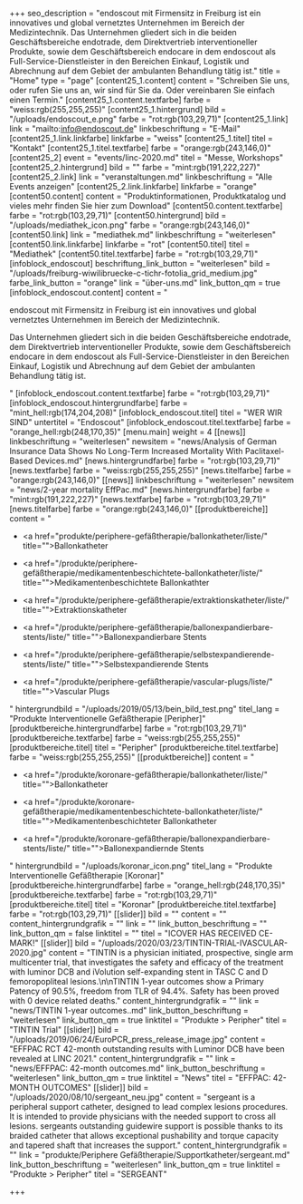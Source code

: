 +++
seo_description = "endoscout  mit Firmensitz in Freiburg ist ein innovatives und global vernetztes Unternehmen im Bereich der Medizintechnik.  Das Unternehmen gliedert sich in die beiden Geschäftsbereiche endotrade, dem Direktvertrieb interventioneller Produkte, sowie dem Geschäftsbereich endocare in dem endoscout als Full-Service-Dienstleister in den Bereichen Einkauf, Logistik und Abrechnung auf dem Gebiet der ambulanten Behandlung tätig ist."
title = "Home"
type = "page"
[content25_1.content]
content = "Schreiben Sie uns, oder rufen Sie uns an, wir sind für Sie da. Oder vereinbaren Sie einfach einen Termin."
[content25_1.content.textfarbe]
farbe = "weiss:rgb(255,255,255)"
[content25_1.hintergrund]
bild = "/uploads/endoscout_e.png"
farbe = "rot:rgb(103,29,71)"
[content25_1.link]
link = "mailto:info@endoscout.de"
linkbeschriftung = "E-Mail"
[content25_1.link.linkfarbe]
linkfarbe = "weiss"
[content25_1.titel]
titel = "Kontakt"
[content25_1.titel.textfarbe]
farbe = "orange:rgb(243,146,0)"
[content25_2]
event = "events/linc-2020.md"
titel = "Messe, Workshops"
[content25_2.hintergrund]
bild = ""
farbe = "mint:rgb(191,222,227)"
[content25_2.link]
link = "veranstaltungen.md"
linkbeschriftung = "Alle Events anzeigen"
[content25_2.link.linkfarbe]
linkfarbe = "orange"
[content50.content]
content = "Produktinformationen, Produktkatalog und vieles mehr finden Sie hier zum Download"
[content50.content.textfarbe]
farbe = "rot:rgb(103,29,71)"
[content50.hintergrund]
bild = "/uploads/mediathek_icon.png"
farbe = "orange:rgb(243,146,0)"
[content50.link]
link = "mediathek.md"
linkbeschriftung = "weiterlesen"
[content50.link.linkfarbe]
linkfarbe = "rot"
[content50.titel]
titel = "Mediathek"
[content50.titel.textfarbe]
farbe = "rot:rgb(103,29,71)"
[infoblock_endoscout]
beschriftung_link_button = "weiterlesen"
bild = "/uploads/freiburg-wiwilibruecke-c-tichr-fotolia_grid_medium.jpg"
farbe_link_button = "orange"
link = "über-uns.md"
link_button_qm = true
[infoblock_endoscout.content]
content = "<p>endoscout mit Firmensitz in Freiburg ist ein innovatives und global vernetztes Unternehmen im Bereich der Medizintechnik.</p><p>Das Unternehmen gliedert sich in die beiden Geschäftsbereiche endotrade, dem Direktvertrieb interventioneller Produkte, sowie dem Geschäftsbereich endocare in dem endoscout als Full-Service-Dienstleister in den Bereichen Einkauf, Logistik und Abrechnung auf dem Gebiet der ambulanten Behandlung tätig ist.</p>"
[infoblock_endoscout.content.textfarbe]
farbe = "rot:rgb(103,29,71)"
[infoblock_endoscout.hintergrundfarbe]
farbe = "mint_hell:rgb(174,204,208)"
[infoblock_endoscout.titel]
titel = "WER WIR SIND"
untertitel = "Endoscout"
[infoblock_endoscout.titel.textfarbe]
farbe = "orange_hell:rgb(248,170,35)"
[menu.main]
weight = 4
[[news]]
linkbeschriftung = "weiterlesen"
newsitem = "news/Analysis of German Insurance Data Shows No Long-Term Increased Mortality With Paclitaxel-Based Devices.md"
[news.hintergrundfarbe]
farbe = "rot:rgb(103,29,71)"
[news.textfarbe]
farbe = "weiss:rgb(255,255,255)"
[news.titelfarbe]
farbe = "orange:rgb(243,146,0)"
[[news]]
linkbeschriftung = "weiterlesen"
newsitem = "news/2-year mortality EffPac.md"
[news.hintergrundfarbe]
farbe = "mint:rgb(191,222,227)"
[news.textfarbe]
farbe = "rot:rgb(103,29,71)"
[news.titelfarbe]
farbe = "orange:rgb(243,146,0)"
[[produktbereiche]]
content = "<ul><li><p><a href=\"produkte/periphere-gefäßtherapie/ballonkatheter/liste/\" title=\"\">Ballonkatheter</a></p></li><li><p><a href=\"/produkte/periphere-gefäßtherapie/medikamentenbeschichtete-ballonkatheter/liste/\" title=\"\">Medikamentenbeschichtete Ballonkathter</a></p></li><li><p><a href=\"/produkte/periphere-gefäßtherapie/extraktionskatheter/liste/\" title=\"\">Extraktionskatheter</a></p></li><li><p><a href=\"/produkte/periphere-gefäßtherapie/ballonexpandierbare-stents/liste/\" title=\"\">Ballonexpandierbare Stents</a></p></li><li><p><a href=\"/produkte/periphere-gefäßtherapie/selbstexpandierende-stents/liste/\" title=\"\">Selbstexpandierende Stents</a></p></li><li><p><a href=\"/produkte/periphere-gefäßtherapie/vascular-plugs/liste/\" title=\"\">Vascular Plugs</a></p></li></ul>"
hintergrundbild = "/uploads/2019/05/13/bein_bild_test.png"
titel_lang = "Produkte Interventionelle Gefäßtherapie [Peripher]"
[produktbereiche.hintergrundfarbe]
farbe = "rot:rgb(103,29,71)"
[produktbereiche.textfarbe]
farbe = "weiss:rgb(255,255,255)"
[produktbereiche.titel]
titel = "Peripher"
[produktbereiche.titel.textfarbe]
farbe = "weiss:rgb(255,255,255)"
[[produktbereiche]]
content = "<ul><li><p><a href=\"/produkte/koronare-gefäßtherapie/ballonkatheter/liste/\" title=\"\">Ballonkatheter</a></p></li><li><p><a href=\"/produkte/koronare-gefäßtherapie/medikamentenbeschichtete-ballonkatheter/liste/\" title=\"\">Medikamentenbeschichteter Ballonkatheter</a></p></li><li><p><a href=\"/produkte/koronare-gefäßtherapie/ballonexpandierbare-stents/liste/\" title=\"\">Ballonexpandiernde Stents</a></p></li></ul>"
hintergrundbild = "/uploads/koronar_icon.png"
titel_lang = "Produkte Interventionelle Gefäßtherapie [Koronar]"
[produktbereiche.hintergrundfarbe]
farbe = "orange_hell:rgb(248,170,35)"
[produktbereiche.textfarbe]
farbe = "rot:rgb(103,29,71)"
[produktbereiche.titel]
titel = "Koronar"
[produktbereiche.titel.textfarbe]
farbe = "rot:rgb(103,29,71)"
[[slider]]
bild = ""
content = ""
content_hintergrundgrafik = ""
link = ""
link_button_beschriftung = ""
link_button_qm = false
linktitel = ""
titel = "ICOVER HAS RECEIVED CE-MARK!"
[[slider]]
bild = "/uploads/2020/03/23/TINTIN-TRIAL-IVASCULAR-2020.jpg"
content = "TINTIN is a physician initiated, prospective, single arm multicenter trial, that investigates the safety and efficacy of the treatment with luminor DCB and iVolution self-expanding stent in TASC C and D femoropopliteal lesions.\n\nTINTIN 1-year outcomes show a Primary Patency of 90.5%, freedom from TLR of 94.4%. Safety has been proved with 0 device related deaths."
content_hintergrundgrafik = ""
link = "news/TINTIN 1-year outcomes..md"
link_button_beschriftung = "weiterlesen"
link_button_qm = true
linktitel = "Produkte > Peripher"
titel = "TINTIN Trial"
[[slider]]
bild = "/uploads/2019/06/24/EuroPCR_press_release_image.jpg"
content = "EFFPAC RCT 42-month outstanding results with Luminor DCB have been revealed at LINC 2021."
content_hintergrundgrafik = ""
link = "news/EFFPAC: 42-month outcomes.md"
link_button_beschriftung = "weiterlesen"
link_button_qm = true
linktitel = "News"
titel = "EFFPAC: 42-MONTH OUTCOMES"
[[slider]]
bild = "/uploads/2020/08/10/sergeant_neu.jpg"
content = "sergeant is a peripheral support catheter, designed to lead complex lesions procedures. It is intended to provide physicians with the needed support to cross all lesions. sergeants outstanding guidewire support is possible thanks to its braided catheter that allows exceptional pushability and torque capacity and tapered shaft that increases the support."
content_hintergrundgrafik = ""
link = "produkte/Periphere Gefäßtherapie/Supportkatheter/sergeant.md"
link_button_beschriftung = "weiterlesen"
link_button_qm = true
linktitel = "Produkte > Peripher"
titel = "SERGEANT"

+++
